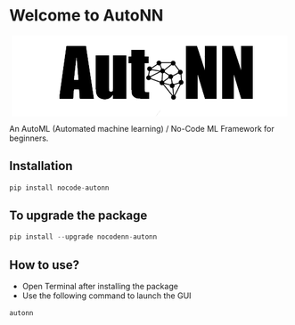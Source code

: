# Welcome to AutoNN

<img src="img/logowhite.png" style="display: block; margin-left: auto; margin-right: auto"/>


An AutoML (Automated machine learning) / No-Code ML Framework for beginners.

## Installation

```python
pip install nocode-autonn
```

## To upgrade the package

```python
pip install --upgrade nocodenn-autonn
```

## How to use? 

- Open Terminal after installing the package
- Use the following command to launch the GUI
```python 
autonn
```
